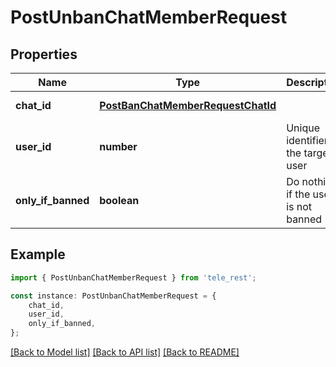 # PostUnbanChatMemberRequest


## Properties

Name | Type | Description | Notes
------------ | ------------- | ------------- | -------------
**chat_id** | [**PostBanChatMemberRequestChatId**](PostBanChatMemberRequestChatId.md) |  | [default to undefined]
**user_id** | **number** | Unique identifier of the target user | [default to undefined]
**only_if_banned** | **boolean** | Do nothing if the user is not banned | [optional] [default to undefined]

## Example

```typescript
import { PostUnbanChatMemberRequest } from 'tele_rest';

const instance: PostUnbanChatMemberRequest = {
    chat_id,
    user_id,
    only_if_banned,
};
```

[[Back to Model list]](../README.md#documentation-for-models) [[Back to API list]](../README.md#documentation-for-api-endpoints) [[Back to README]](../README.md)
